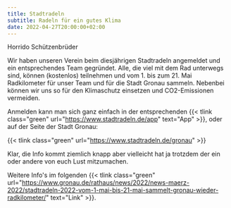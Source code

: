 ```yaml
---
title: Stadtradeln
subtitle: Radeln für ein gutes Klima
date: 2022-04-27T20:00:00+02:00
---
```

Horrido Schützenbrüder  

Wir haben unseren Verein beim diesjährigen Stadtradeln angemeldet 
und ein entsprechendes Team gegründet. Alle, die viel mit dem Rad unterwegs sind, 
können (kostenlos) teilnehmen und vom 1. bis zum 21. Mai Radkilometer für unser Team 
und für die Stadt Gronau sammeln. Nebenbei können wir uns so für den Klimaschutz 
einsetzen und CO2-Emissionen vermeiden. <!--more-->

Anmelden kann man sich ganz einfach in der entsprechenden {{< tlink class="green" url="https://www.stadtradeln.de/app" text="App" >}}, 
oder auf der Seite der Stadt Gronau:

{{< tlink class="green" url="https://www.stadtradeln.de/gronau" >}}

Klar, die Info kommt ziemlich knapp aber vielleicht hat ja trotzdem der ein oder andere von euch Lust mitzumachen.

Weitere Info's im folgenden 
{{< tlink class="green" url="https://www.gronau.de/rathaus/news/2022/news-maerz-2022/stadtradeln-2022-vom-1-mai-bis-21-mai-sammelt-gronau-wieder-radkilometer/" text="Link" >}}.

